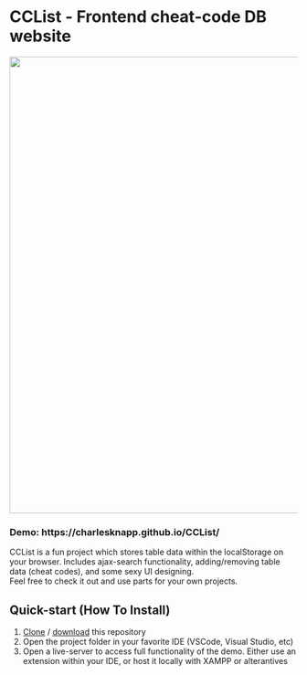 <h1>CCList - Frontend cheat-code DB website</h1>
<p>
<img src="https://i.ibb.co/5BhCjqw/cclist-demo.gif" width="800px" height="auto">
</p>
<h3>Demo: https://charlesknapp.github.io/CCList/</h3>
<p>
CCList is a fun project which stores table data within the localStorage on your browser.
Includes ajax-search functionality, adding/removing table data (cheat codes), and some sexy UI designing.<br>
Feel free to check it out and use parts for your own projects.
</p>
<h2>Quick-start (How To Install)</h2>
<ol>
<li><a title="right-click and copy" href="https://github.com/charlesknapp/CCList.git" target="_blank">Clone</a> / <a title="download the project" href="https://github.com/charlesknapp/CCList/archive/refs/heads/main.zip">download</a> this repository</li>
<li>Open the project folder in your favorite IDE (VSCode, Visual Studio, etc)</li>
<li>Open a live-server to access full functionality of the demo. Either use an extension within your IDE, or host it locally with XAMPP or alterantives</li>
</ol>
